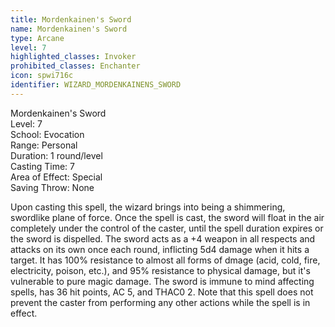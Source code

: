 ```yaml
---
title: Mordenkainen's Sword
name: Mordenkainen's Sword
type: Arcane
level: 7
highlighted_classes: Invoker
prohibited_classes: Enchanter
icon: spwi716c
identifier: WIZARD_MORDENKAINENS_SWORD
---
```

Mordenkainen's Sword  
Level: 7  
School: Evocation  
Range: Personal  
Duration: 1 round/level  
Casting Time: 7  
Area of Effect: Special  
Saving Throw: None  
  
Upon casting this spell, the wizard brings into being a shimmering, swordlike plane of force. Once the spell is cast, the sword will float in the air completely under the control of the caster, until the spell duration expires or the sword is dispelled. The sword acts as a +4 weapon in all respects and attacks on its own once each round, inflicting 5d4 damage when it hits a target. It has 100% resistance to almost all forms of dmage (acid, cold, fire, electricity, poison, etc.), and 95% resistance to physical damage, but it's vulnerable to pure magic damage. The sword is immune to mind affecting spells, has 36 hit points, AC 5, and THAC0 2. Note that this spell does not prevent the caster from performing any other actions while the spell is in effect.  
